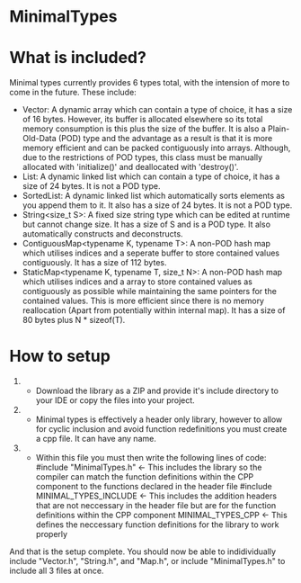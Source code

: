 # MinimalTypes

# What is included?
Minimal types currently provides 6 types total, with the intension of more to come in the future.
These include:
  - Vector<typename T>: A dynamic array which can contain a type of choice, it has a size of 16 bytes. However, its buffer is allocated elsewhere so its total memory consumption is this plus the size of the buffer. It is also a Plain-Old-Data (POD) type and the advantage as a result is that it is more memory efficient and can be packed contiguously into arrays. Although, due to the restrictions of POD types, this class must be manually allocated with 'initialize()' and deallocated with 'destroy()'.
  - List<typename T>: A dynamic linked list which can contain a type of choice, it has a size of 24 bytes. It is not a POD type.
  - SortedList<typename T>: A dynamic linked list which automatically sorts elements as you append them to it. It also has a size of 24 bytes. It is not a POD type.
  - String<size_t S>: A fixed size string type which can be edited at runtime but cannot change size. It has a size of S and is a POD type. It also automatically constructs and deconstructs.
  - ContiguousMap<typename K, typename T>: A non-POD hash map which utilises indices and a seperate buffer to store contained values contiguously. It has a size of 112 bytes.
  - StaticMap<typename K, typename T, size_t N>: A non-POD hash map which utilises indices and a array to store contained values as contiguously as possible while maintaining the same pointers for the contained values. This is more efficient since there is no memory reallocation (Apart from potentially within internal map). It has a size of 80 bytes plus N * sizeof(T).
  
# How to setup
 1. - Download the library as a ZIP and provide it's include directory to your IDE or copy the files into your project.
 2. - Minimal types is effectively a header only library, however to allow for cyclic inclusion and avoid function redefinitions you must create a cpp file. It can have any name.
 3. - Within this file you must then write the following lines of code:
    #include "MinimalTypes.h" <- This includes the library so the compiler can match the function definitions within the CPP component to the functions declared in the header file
    #include MINIMAL_TYPES_INCLUDE <- This includes the addition headers that are not neccessary in the header file but are for the function definitions within the CPP component
    MINIMAL_TYPES_CPP <- This defines the neccessary function definitions for the library to work properly
 
And that is the setup complete. You should now be able to indidividually include "Vector.h", "String.h", and "Map.h", or include "MinimalTypes.h" to include all 3 files at once.
